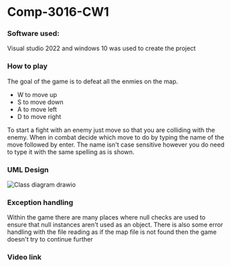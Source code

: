 # Comp-3016-CW1
### Software used:
Visual studio 2022 and windows 10 was used to create the project

### How to play
The goal of the game is to defeat all the enmies on the map.
- W to move up
- S to move down
- A to move left
- D to move right

To start a fight with an enemy just move so that you are colliding with the enemy. When in combat decide which move to do by typing the name of the move followed by enter. The name isn't case sensitive however you do need to type it with the same spelling as is shown.

### UML Design
![Class diagram drawio](https://github.com/LeoLewis136/Comp-3016-CW1/assets/91668872/3a6d5db5-d157-4800-8d99-8e07a8871a55)


### Exception handling
Within the game there are many places where null checks are used to ensure that null instances aren't used as an object. There is also some error handling with the file reading as if the map file is not found then the game doesn't try to continue further

### Video link
